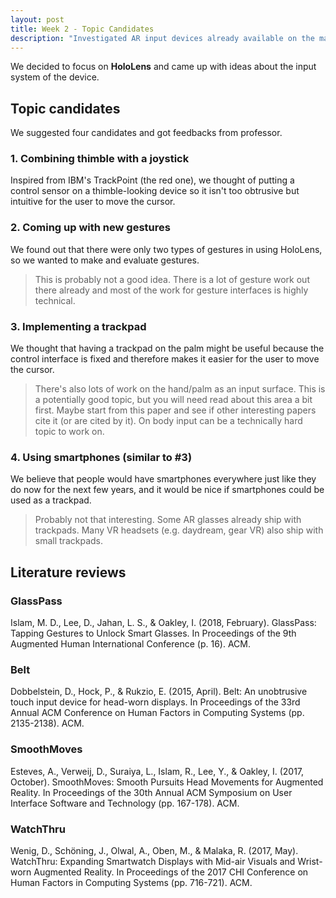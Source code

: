 ```yaml
---
layout: post
title: Week 2 - Topic Candidates
description: "Investigated AR input devices already available on the market for topic selection"
---
```


We decided to focus on <span style='font-weight:bold'>HoloLens</span> and came up with ideas about the input system of the device. 

## Topic candidates

We suggested four candidates and got feedbacks from professor.

### 1. Combining thimble with a joystick
Inspired from IBM's TrackPoint (the red one), we thought of putting a control sensor on a thimble-looking device so it isn't too obtrusive but intuitive for the user to move the cursor. 

### 2. Coming up with new gestures
We found out that there were only two types of gestures in using HoloLens, so we wanted to make and evaluate gestures.
> This is probably not a good idea. There is a lot of gesture work out there already and most of the work for gesture interfaces is highly technical. 


### 3. Implementing a trackpad
We thought that having a trackpad on the palm might be useful because the control interface is fixed and therefore makes it easier for the user to move the cursor.
> There's also lots of work on the hand/palm as an input surface. This is a potentially good topic, but you will need read about this area a bit first. Maybe start from this paper and see if other interesting papers cite it (or are cited by it). On body input can be a technically hard topic to work on. 

### 4. Using smartphones (similar to #3)
We believe that people would have smartphones everywhere just like they do now for the next few years, and it would be nice if smartphones could be used as a trackpad.
> Probably not that interesting. Some AR glasses already ship with trackpads. Many VR headsets (e.g. daydream, gear VR) also ship with small trackpads. 


## Literature reviews  

<p style='padding:0'></p>

### GlassPass

<p class='paper-citation'>Islam, M. D., Lee, D., Jahan, L. S., & Oakley, I. (2018, February). GlassPass: Tapping Gestures to Unlock Smart Glasses. In Proceedings of the 9th Augmented Human International Conference (p. 16). ACM.</p>

### Belt

<p class='paper-citation'>Dobbelstein, D., Hock, P., & Rukzio, E. (2015, April). Belt: An unobtrusive touch input device for head-worn displays. In Proceedings of the 33rd Annual ACM Conference on Human Factors in Computing Systems (pp. 2135-2138). ACM.</p>

### SmoothMoves

<p class='paper-citation'>Esteves, A., Verweij, D., Suraiya, L., Islam, R., Lee, Y., & Oakley, I. (2017, October). SmoothMoves: Smooth Pursuits Head Movements for Augmented Reality. In Proceedings of the 30th Annual ACM Symposium on User Interface Software and Technology (pp. 167-178). ACM.</p>

### WatchThru

<p class='paper-citation'>Wenig, D., Schöning, J., Olwal, A., Oben, M., & Malaka, R. (2017, May). WatchThru: Expanding Smartwatch Displays with Mid-air Visuals and Wrist-worn Augmented Reality. In Proceedings of the 2017 CHI Conference on Human Factors in Computing Systems (pp. 716-721). ACM.</p>

